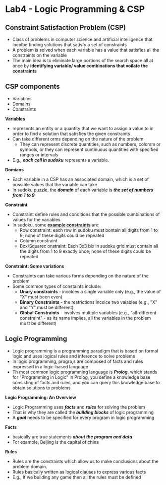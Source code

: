 # Lab4 - Logic Programming & CSP
## Constraint Satisfaction Problem (CSP)
 - Class of problems in computer science and artificial intelligence that incolbe finding solutions that satisfy a set of constraints
 - A problem is solved when each variable has a value that satisfies all the constraints on the variable
 - The main idea is to eliminate large portions of the search space all at once by **identifying variable/ value combinations that voilate the constraints**

## CSP components
 - Variables
 - Domains
 - Constraints

**Variables**
 - represents an entity or a quantity that we want to assign a value to in order to find a solution that satisfies the given constraints
 - Can take different orms depending on the nature of the problem
   - They can represent discrete quantities, such as numbers, colorsm or symbols, or they can represent cuntinuous quantities with specified ranges or intervals
 - E.g., ***each cell in sudoku*** represents a variable.

**Domians**
 - Each variable in a CSP has an associated domain, which is a set of possible values that the variable can take
 - In sudoku puzzle, the ***domain*** of each variable is ***the set of numbers from 1 to 9***

**Constraint**
 - Constraint define rules and conditions that the possible cumbinations of values for the variables
 - In sudoku, some **<u>example constraints**</u> are:
   - Row constraint: each row in sudoku must bontain all digits from 1 to 9; none of these digits could be repeated
   - Column constraint
   - Box/Squarec onstraint: Each 3x3 bix in sudoku grid must contain all the digits from 1 to 9 exactly once; none of these digits could be repeated
   
**Constraint: Some variations**
   - Constraints can take various forms depending on the nature of the problem
   - Some common types of constaints include:
     - **Unary constraints** - incolces a single variable only (e.g., the value of "X" must been even)
     - **Binary Constraints** - the restrictions incolce two vaiables (e.g., "X" and "Y" must be different)
     - **Global Constraints** - involves multiple variables (e.g., "all-different constraint" - as its name implies, all the variables in the problem must be different)

## Logic Programming
 - Logic programming is a programming paradigm that is based on formal logic and uses logical rules and inference to solve problems
 - In logic programming, progra,s are composed of facts and rules expressed in a logic-based language
 - Th most common logic programming language is  ***Prolog***, which stands for "Programming in Logic" In Prolog, you define a knowledge base consisting of facts and rules, and you can query this knowledge base to obtain solutions to problems.

**Logic Programming: An Overview**
 - Logic Programming uses ***facts*** and ***rules*** for solving the problem
 - That is why they are called the ***building blocks*** of logic programming
 - A ***goal*** needs to be specified for every program in logic programming

**Facts**
 - basically are true statements ***about the program and data***
 - For example, Beijing is the capital of china

**Rules**
 - Rules are the constraints which allow us to make conclusions about the problem domain.
 - Rules basically written as logical clauses to express various facts
 - E.g., If we building any game then all the rules must be defined